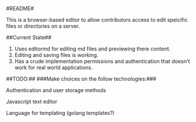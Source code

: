 #README#

This is a browser-based editor to allow contributors access to edit speicific files or directories on a server.

##Current State##
1. Uses editormd for editing md files and previewing there content.
1. Editing and saving files is working.
1. Has a crude implementation permissions and authentication that doesn't work for real world applications.

##TODO:##
###Make choices on the follow technologies:###

Authentication and user storage methods

Javascript text editor

Language for templating (golang templates?)

